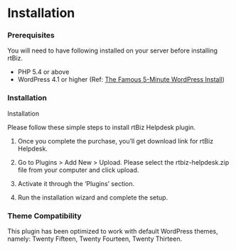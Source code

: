 # Installation

### Prerequisites

You will need to have following installed on your server before installing rtBiz.

* PHP 5.4 or above
* WordPress 4.1 or higher (Ref: [The Famous 5-Minute WordPress Install](https://codex.wordpress.org/Installing_WordPress#Famous_5-Minute_Install))


### Installation

Installation

Please follow these simple steps to install rtBiz Helpdesk plugin.

1. Once you complete the purchase, you’ll get download link for rtBiz Helpdesk.

2. Go to Plugins > Add New > Upload. Please select the rtbiz-helpdesk.zip file from your computer and click upload.

3. Activate it through the ‘Plugins’ section.

4. Run the installation wizard and complete the setup.


### Theme Compatibility
This plugin has been optimized to work with default WordPress themes, namely: Twenty Fifteen, Twenty Fourteen, Twenty Thirteen.


